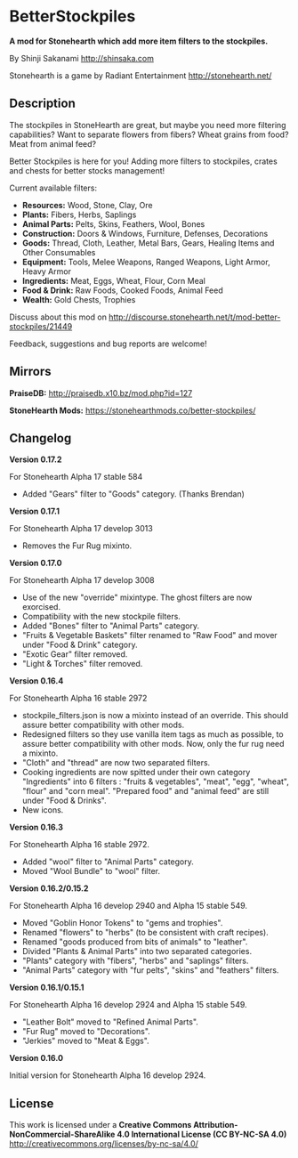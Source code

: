 # BetterStockpiles
**A mod for Stonehearth which add more item filters to the stockpiles.**

By Shinji Sakanami http://shinsaka.com

Stonehearth is a game by Radiant Entertainment http://stonehearth.net/

## Description

The stockpiles in StoneHearth are great, but maybe you need more filtering capabilities? Want to separate flowers from fibers? Wheat grains from food? Meat from animal feed?

Better Stockpiles is here for you! Adding more filters to stockpiles, crates and chests for better stocks management!

Current available filters:

* **Resources:** Wood, Stone, Clay, Ore
* **Plants:** Fibers, Herbs, Saplings
* **Animal Parts:** Pelts, Skins, Feathers, Wool, Bones
* **Construction:** Doors & Windows, Furniture, Defenses, Decorations
* **Goods:** Thread, Cloth, Leather, Metal Bars, Gears, Healing Items and Other Consumables
* **Equipment:** Tools, Melee Weapons, Ranged Weapons, Light Armor, Heavy Armor
* **Ingredients:** Meat, Eggs, Wheat, Flour, Corn Meal
* **Food & Drink:** Raw Foods, Cooked Foods, Animal Feed
* **Wealth:** Gold Chests, Trophies

Discuss about this mod on http://discourse.stonehearth.net/t/mod-better-stockpiles/21449

Feedback, suggestions and bug reports are welcome!

## Mirrors

**PraiseDB:** http://praisedb.x10.bz/mod.php?id=127

**StoneHearth Mods:** https://stonehearthmods.co/better-stockpiles/


## Changelog

**Version 0.17.2**

For Stonehearth Alpha 17 stable 584

* Added "Gears" filter to "Goods" category. (Thanks Brendan)

**Version 0.17.1**

For Stonehearth Alpha 17 develop 3013

* Removes the Fur Rug mixinto.

**Version 0.17.0**

For Stonehearth Alpha 17 develop 3008

* Use of the new "override" mixintype. The ghost filters are now exorcised.
* Compatibility with the new stockpile filters.
* Added "Bones" filter to "Animal Parts" category.
* "Fruits & Vegetable Baskets" filter renamed to "Raw Food" and mover under "Food & Drink" category.
* "Exotic Gear" filter removed.
* "Light & Torches" filter removed.

**Version 0.16.4**

For Stonehearth Alpha 16 stable 2972

* stockpile_filters.json is now a mixinto instead of an override. This should assure better compatibility with other mods.
* Redesigned filters so they use vanilla item tags as much as possible, to assure better compatibility with other mods. Now, only the fur rug need a mixinto.
* "Cloth" and "thread" are now two separated filters.
* Cooking ingredients are now spitted under their own category "Ingredients" into 6 filters : "fruits & vegetables", "meat", "egg", "wheat", "flour" and "corn meal". "Prepared food" and "animal feed" are still under "Food & Drinks".
* New icons.

**Version 0.16.3**

For Stonehearth Alpha 16 stable 2972.

* Added "wool" filter to "Animal Parts" category.
* Moved "Wool Bundle" to "wool" filter.

**Version 0.16.2/0.15.2**

For Stonehearth Alpha 16 develop 2940 and Alpha 15 stable 549.

* Moved "Goblin Honor Tokens" to "gems and trophies".
* Renamed "flowers" to "herbs" (to be consistent with craft recipes).
* Renamed "goods produced from bits of animals" to "leather".
* Divided "Plants & Animal Parts" into two separated categories.
* "Plants" category with "fibers", "herbs" and "saplings" filters.
* "Animal Parts" category with "fur pelts", "skins" and "feathers" filters.

**Version 0.16.1/0.15.1**

For Stonehearth Alpha 16 develop 2924 and Alpha 15 stable 549.

* "Leather Bolt" moved to "Refined Animal Parts".
* "Fur Rug" moved to "Decorations".
* "Jerkies" moved to "Meat & Eggs".

**Version 0.16.0**

Initial version for Stonehearth Alpha 16 develop 2924.

## License

This work is licensed under a **Creative Commons Attribution-NonCommercial-ShareAlike 4.0 International License (CC BY-NC-SA 4.0)** http://creativecommons.org/licenses/by-nc-sa/4.0/
